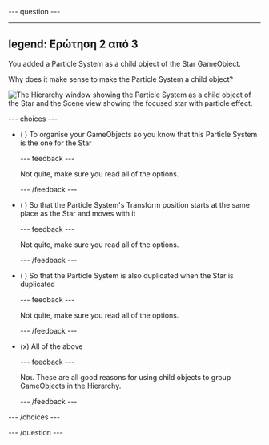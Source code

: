 
--- question ---

---
legend: Ερώτηση 2 από 3
---

You added a Particle System as a child object of the Star GameObject.

Why does it make sense to make the Particle System a child object?

![The Hierarchy window showing the Particle System as a child object of the Star and the Scene view showing the focused star with particle effect.](images/particle-star.png)

--- choices ---

- ( ) To organise your GameObjects so you know that this Particle System is the one for the Star


  --- feedback ---

  Not quite, make sure you read all of the options.

  --- /feedback ---

- ( ) So that the Particle System's Transform position starts at the same place as the Star and moves with it


  --- feedback ---

  Not quite, make sure you read all of the options.

  --- /feedback ---

- ( ) So that the Particle System is also duplicated when the Star is duplicated

  --- feedback ---

  Not quite, make sure you read all of the options.

  --- /feedback ---

- (x) All of the above

  --- feedback ---

  Ναι. These are all good reasons for using child objects to group GameObjects in the Hierarchy.

  --- /feedback ---

--- /choices ---

--- /question ---
